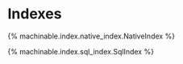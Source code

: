 # Indexes

{% machinable.index.native_index.NativeIndex %}

{% machinable.index.sql_index.SqlIndex %}
